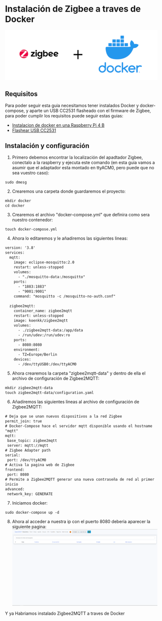 # Instalación de Zigbee a traves de Docker
![Imagen GIT](imagenes/zd.png)
## Requisitos

Para poder seguir esta guia necesitamos tener instalados Docker y docker-compose, y aparte un USB CC2531 flasheado con el firmware de Zigbee, para poder cumplir los requisitos puede seguir estas guias:

* [Instalacion de docker en una Raspberry Pi 4 B](docker.md)
* [Flashear USB CC2531](flash_stick.md)

## Instalación y configuración

1. Primero debemos encontrar la localización del apadtador Zigbee, conectalo a la raspberry y ejecuta este comando (en esta guia vamos a asumir que el adaptador esta montado en ttyACM0, pero puede que no sea vuestro caso):
~~~
sudo dmesg
~~~
2. Crearemos una carpeta donde guardaremos el proyecto:
~~~
mkdir docker
cd docker
~~~
3. Crearemos el archivo "docker-compose.yml" que definira como sera nuestro contenedor:
~~~
touch docker-compose.yml
~~~
4. Ahora lo editaremos y le añadiremos las siguientes lineas:
~~~
version: '3.8'
services:
  mqtt:
    image: eclipse-mosquitto:2.0
    restart: unless-stopped
    volumes:
      - "./mosquitto-data:/mosquitto"
    ports:
      - "1883:1883"
      - "9001:9001"
    command: "mosquitto -c /mosquitto-no-auth.conf"

  zigbee2mqtt:
    container_name: zigbee2mqtt
    restart: unless-stopped
    image: koenkk/zigbee2mqtt
    volumes:
      - ./zigbee2mqtt-data:/app/data
      - /run/udev:/run/udev:ro
    ports:
      - 8080:8080
    environment:
      - TZ=Europe/Berlin
    devices:
      - /dev/ttyUSB0:/dev/ttyACM0
 ~~~
 5. Ahora crearemos la carpeta "zigbee2mqtt-data" y dentro de ella el archivo de configuración de Zigbee2MQTT:
 ~~~
 mkdir zigbee2mqtt-data
 touch zigbee2mqtt-data/configuration.yaml
 ~~~
 6. Añadiremos las siguientes lineas al archivo de configuración de Zigbee2MQTT:
 ~~~
 # Deja que se unan nuevos dispositivos a la red Zigbee
permit_join: true
# Docker-Compose hace el servidor mqtt disponible usando el hostname "mqtt" 
mqtt:
  base_topic: zigbee2mqtt
  server: mqtt://mqtt
# Zigbee Adapter path
serial:
  port: /dev/ttyACM0
# Activa la pagina web de Zigbee
frontend:
  port: 8080
# Permite a Zigbee2MQTT generar una nueva contraseña de red al primer inicio
advanced:
  network_key: GENERATE
 ~~~
 7. Iniciamos docker:
 ~~~
 sudo docker-compose up -d
 ~~~
 8. Ahora al acceder a nuestra ip con el puerto 8080 deberia aparecer la siguiente pagina:
 ![Imagen GIT](imagenes/pagina.png)
 
 Y ya Habriamos instalado Zigbee2MQTT a traves de Docker
